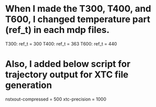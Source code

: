 # When I made the T300, T400, and T600, I changed temperature part (ref_t) in each mdp files.
T300: ref_t = 300
T400: ref_t = 363
T600: ref_t = 440

# Also, I added below script for trajectory output for XTC file generation
nstxout-compressed = 500
xtc-precision      = 1000
